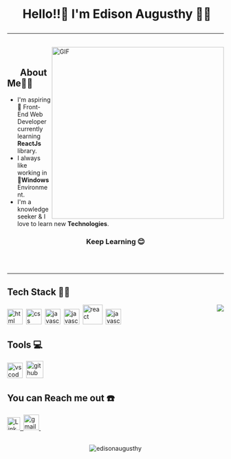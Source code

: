 # <p align="center">️ **Hello!!👋️ I'm Edison Augusthy** 🎯️🚀️</p>

---

</br>

<img align="right" alt="GIF" width="400" src="https://media.giphy.com/media/L8K62iTDkzGX6/giphy.gif"/>

</br>

## &nbsp; &nbsp; &nbsp; **About Me**👨‍🎓️

- I'm aspiring 🔭️ Front-End Web Developer currently learning **ReactJs** library.
- I always like working in 🐧️**Windows** Environment.
- I'm a knowledge seeker & I love to learn new **Technologies**.

### <p align="center">**Keep Learning** 😊️ </p>

<!-- - 🌱 I’m currently learning ReactJs -->
<!-- - 👯 I’m looking to collaborate on ... -->
<!-- - 🤔 I’m looking for help with ... -->
<!-- - 💬 Ask me about ... -->
  <!-- - 😄 Pronouns: ... -->
  <!-- - ⚡ Fun fact: ... -->

 </br>
 </br>

---

## **Tech Stack** 👨‍💻️

 <img  align="right" src="https://github-readme-stats.vercel.app/api?username=edisonaugusthy&show_icons=true&text_color=fff&icon_color=00C853&title_color=FF6F00&bg_color=000">

<img width="36px" alt="html" src="https://github.com/KarthikNayak024/KarthikNayak024/blob/master/assets/html5.svg">&nbsp;
<img width="36px" alt="css" src="https://github.com/KarthikNayak024/KarthikNayak024/blob/master/assets/css3.svg">&nbsp;
<img width="36px" alt="javascript" src="https://github.com/KarthikNayak024/KarthikNayak024/blob/master/assets/javascript.svg">&nbsp;
<img width="36px" alt="javascript" src="https://konpa.github.io/devicon/devicon.git/icons/angularjs/angularjs-original.svg">&nbsp;
<img width="46px" alt="react" src="https://github.com/KarthikNayak024/KarthikNayak024/blob/master/assets/react.svg">&nbsp;
<img width="36px" alt="javascript" src="https://konpa.github.io/devicon/devicon.git/icons/nodejs/nodejs-original-wordmark.svg">&nbsp;

## **Tools** 💻️

<img width="36px" alt="vscode" src="https://github.com/KarthikNayak024/KarthikNayak024/blob/master/assets/visual-studio-code.svg">&nbsp;
<img width="40px" alt="github" src="https://github.com/KarthikNayak024/KarthikNayak024/blob/master/assets/github.svg">&nbsp;

## **You can Reach me out** ☎️

<a href="https://www.linkedin.com/in/edison-augusthy-403837129">
        <img width="30px" alt="LinkedIn" src="https://github.com/KarthikNayak024/KarthikNayak024/blob/master/assets/linkedin.svg">&nbsp;
</a>

<a href="mailto:edisonaugusthy117@gmail.com?subject=Hello%20Karthik">
        <img width="36px" alt="gmail" src="https://github.com/KarthikNayak024/KarthikNayak024/blob/master/assets/gmail.svg">&nbsp;
</a>

</br>
</br>

<!-- [![Total Visitors](http://hits.dwyl.com/edisonaugusthy/edisonaugusthy.svg)](http://hits.dwyl.com/edisonaugusthy/edisonaugusthy) -->
<p align="center"> <img src="https://komarev.com/ghpvc/?username=karthiknayak024" alt="edisonaugusthy" /> </p>
